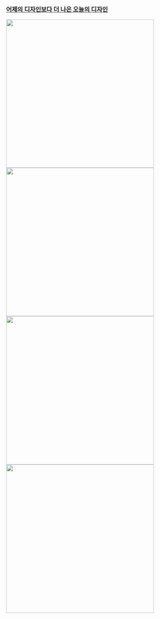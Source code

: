 ### [어제의 디자인보다 더 나은 오늘의 디자인](https://www.behance.net/66c34071)
<div>
  <a href="https://youtu.be/y02I-vz-kBs?t=738">
    <img src="https://github.com/qodldks/qodldks/blob/master/yearning.jpg?raw=true" width="400px"/>
  </a>
  <a href="https://youtu.be/y02I-vz-kBs?t=754">
    <img src="https://github.com/qodldks/qodldks/blob/master/last%20vlog.jpg?raw=true" width="400px"/>
  </a>
  <a href="https://youtu.be/y02I-vz-kBs?t=882">
    <img src="https://github.com/qodldks/qodldks/blob/master/%EC%B0%8C%EB%8B%88%EA%BE%B8.jpg?raw=true" width="400px"/>
  </a>
  <a href="https://youtu.be/y02I-vz-kBs?t=990">
    <img src="https://github.com/qodldks/qodldks/blob/master/love.jpg?raw=true" width="400px"/>
  </a>
</div>


